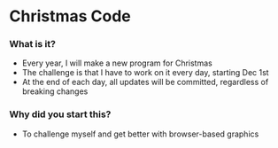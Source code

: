 # Christmas Code

### What is it?
 - Every year, I will make a new program for Christmas
 - The challenge is that I have to work on it every day, starting Dec 1st
 - At the end of each day, all updates will be committed, regardless of breaking changes

### Why did you start this?
 - To challenge myself and get better with browser-based graphics
